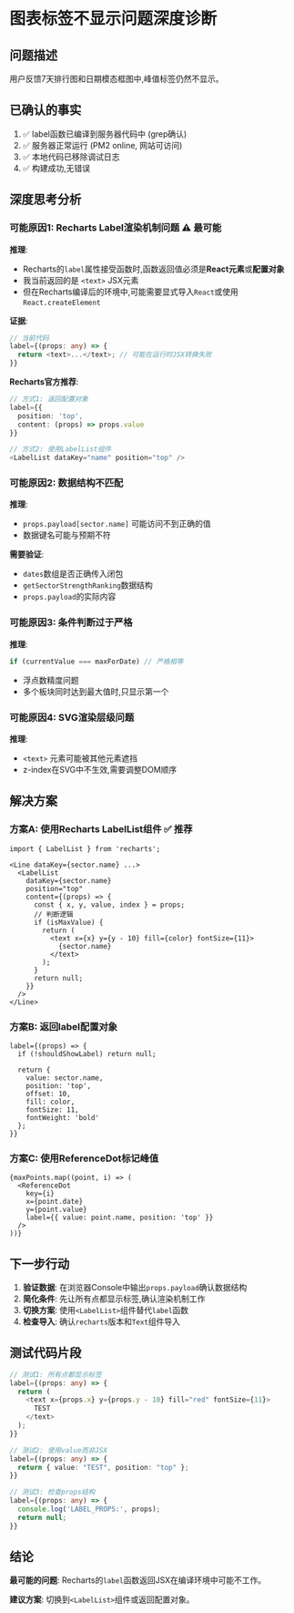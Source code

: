 # 图表标签不显示问题深度诊断

## 问题描述
用户反馈7天排行图和日期模态框图中,峰值标签仍然不显示。

## 已确认的事实
1. ✅ label函数已编译到服务器代码中 (grep确认)
2. ✅ 服务器正常运行 (PM2 online, 网站可访问)
3. ✅ 本地代码已移除调试日志
4. ✅ 构建成功,无错误

## 深度思考分析

### 可能原因1: Recharts Label渲染机制问题 ⚠️ **最可能**

**推理**:
- Recharts的`label`属性接受函数时,函数返回值必须是**React元素**或**配置对象**
- 我当前返回的是 `<text>` JSX元素
- 但在Recharts编译后的环境中,可能需要显式导入`React`或使用`React.createElement`

**证据**:
```typescript
// 当前代码
label={(props: any) => {
  return <text>...</text>; // 可能在运行时JSX转换失败
}}
```

**Recharts官方推荐**:
```typescript
// 方式1: 返回配置对象
label={{
  position: 'top',
  content: (props) => props.value
}}

// 方式2: 使用LabelList组件
<LabelList dataKey="name" position="top" />
```

### 可能原因2: 数据结构不匹配

**推理**:
- `props.payload[sector.name]` 可能访问不到正确的值
- 数据键名可能与预期不符

**需要验证**:
- `dates`数组是否正确传入闭包
- `getSectorStrengthRanking`数据结构
- `props.payload`的实际内容

### 可能原因3: 条件判断过于严格

**推理**:
```typescript
if (currentValue === maxForDate) // 严格相等
```
- 浮点数精度问题
- 多个板块同时达到最大值时,只显示第一个

### 可能原因4: SVG渲染层级问题

**推理**:
- `<text>` 元素可能被其他元素遮挡
- z-index在SVG中不生效,需要调整DOM顺序

## 解决方案

### 方案A: 使用Recharts LabelList组件 ✅ **推荐**

```tsx
import { LabelList } from 'recharts';

<Line dataKey={sector.name} ...>
  <LabelList
    dataKey={sector.name}
    position="top"
    content={(props) => {
      const { x, y, value, index } = props;
      // 判断逻辑
      if (isMaxValue) {
        return (
          <text x={x} y={y - 10} fill={color} fontSize={11}>
            {sector.name}
          </text>
        );
      }
      return null;
    }}
  />
</Line>
```

### 方案B: 返回label配置对象

```tsx
label={(props) => {
  if (!shouldShowLabel) return null;

  return {
    value: sector.name,
    position: 'top',
    offset: 10,
    fill: color,
    fontSize: 11,
    fontWeight: 'bold'
  };
}}
```

### 方案C: 使用ReferenceDot标记峰值

```tsx
{maxPoints.map((point, i) => (
  <ReferenceDot
    key={i}
    x={point.date}
    y={point.value}
    label={{ value: point.name, position: 'top' }}
  />
))}
```

## 下一步行动

1. **验证数据**: 在浏览器Console中输出`props.payload`确认数据结构
2. **简化条件**: 先让所有点都显示标签,确认渲染机制工作
3. **切换方案**: 使用`<LabelList>`组件替代`label`函数
4. **检查导入**: 确认`recharts`版本和`Text`组件导入

## 测试代码片段

```typescript
// 测试1: 所有点都显示标签
label={(props: any) => {
  return (
    <text x={props.x} y={props.y - 10} fill="red" fontSize={11}>
      TEST
    </text>
  );
}}

// 测试2: 使用value而非JSX
label={(props: any) => {
  return { value: "TEST", position: "top" };
}}

// 测试3: 检查props结构
label={(props: any) => {
  console.log('LABEL_PROPS:', props);
  return null;
}}
```

## 结论

**最可能的问题**: Recharts的`label`函数返回JSX在编译环境中可能不工作。

**建议方案**: 切换到`<LabelList>`组件或返回配置对象。
